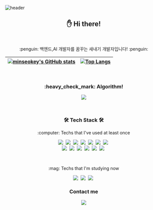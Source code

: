 ![header](https://capsule-render.vercel.app/api?type=waving&color=auto&height=200&section=header&text=minseokey's%20GitHub&fontSize=40&fontAlign=70&fontAlignY=50)

<h2 align="center"> ✋  Hi there!</h2>
<br>

<p align ="center"> :penguin: 백엔드,AI 개발자를 꿈꾸는 새내기 개발자입니다! :penguin:<p>
  

[![minseokey's GitHub stats](https://github-readme-stats-sigma-five.vercel.app/api?username=minseokey&hide_border=true&theme=graywhite)](https://github.com/minseokey/github-readme-stats) | [![Top Langs](https://github-readme-stats-sigma-five.vercel.app/api/top-langs/?username=minseokey&layout=compact&hide_border=true&theme=graywhite)](https://github.com/minseokey) |
| ------------- | ------------- |

<br>


<h3 align="center">:heavy_check_mark: Algorithm!</h3>
<p align="center">
  <img src="http://mazassumnida.wtf/api/v2/generate_badge?boj=lms990427&cache=c">
</p>

<br>

<h3 align="center">🛠 Tech Stack 🛠</h3>

<p align="center"> :computer: Techs that I've used at least once </p>

<p align="center">
  <img src="https://img.shields.io/badge/Python-3766AB?style=flat-square&logo=Python&logoColor=white"/></a>&nbsp 
  <img src="https://img.shields.io/badge/Django-092E20?style=flat-square&logo=Django&logoColor=white"/></a>&nbsp 
  <img src="https://img.shields.io/badge/C++-00599C?style=flat-square&logo=C%2B%2B&logoColor=white"/></a>&nbsp 
  <img src="https://img.shields.io/badge/C-A8B9CC?style=flat-square&logo=C&logoColor=white"/></a>&nbsp
  <img src="https://img.shields.io/badge/Javascript-ffb13b?style=flat-square&logo=javascript&logoColor=white"/></a>&nbsp
  <img src="https://img.shields.io/badge/HTML5-E34F26?style=flat-square&logo=HTML5&logoColor=white"/></a>&nbsp 
  <img src="https://img.shields.io/badge/css-1572B6?style=flat-square&logo=css3&logoColor=white"/></a>&nbsp 
  <br>
  <img src="https://img.shields.io/badge/Mysql-E6B91E?style=flat-square&logo=MySql&logoColor=white"/></a>&nbsp 
  <img src="https://img.shields.io/badge/Redis-DC382D?style=flat-square&logo=Redis&logoColor=white"/></a>&nbsp
  <img src="https://img.shields.io/badge/Java-007396?style=flat-square&logo=Java&logoColor=white"/></a>&nbsp
  <img src="https://img.shields.io/badge/Spring-6DB33F?style=flat-square&logo=Spring&logoColor=white"/></a>&nbsp
  <img src="https://img.shields.io/badge/Spring Boot-6DB33F?style=flat-square&logo=Spring Boot&logoColor=white"/></a>&nbsp
  <img src="https://img.shields.io/badge/Android Studio-3DDC84?style=flat-square&logo=Android Studio&logoColor=white"/></a>&nbsp
</p>


<br>
<p align="center"> :mag: Techs that I'm studying  now </p>
<p align="center">
  <img src="https://img.shields.io/badge/PyTorch-EE4C2C?style=flat-square&logo=PyTorch&logoColor=white"/></a>&nbsp  
  <img src="https://img.shields.io/badge/Docker-A8B9CC?style=flat-square&logo=Docker&logoColor=white"/></a>&nbsp 
  <img src="https://img.shields.io/badge/aws-333664?style=flat-square&logo=amazon-aws&logoColor=white"/></a>&nbsp 
 </p>
 
 
<h3 align="center">Contact me</h3>

<p align="center">
  <a href="mailto:lms990427@kookmin.ac.kr"><img src="https://img.shields.io/badge/Gmail-EA4335?style=flat-square&logo=Gmail&logoColor=white&link=lms990427@kookmin.ac.kr"/></a>
</p>

